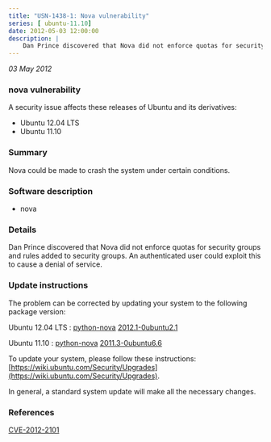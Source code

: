 ```yaml
---
title: "USN-1438-1: Nova vulnerability"
series: [ ubuntu-11.10]
date: 2012-05-03 12:00:00
description: |
    Dan Prince discovered that Nova did not enforce quotas for security groups and rules added to security groups. An authenticated user could exploit this to cause a denial of service. 
--- 
```

 
 

*03 May 2012*

### nova vulnerability

A security issue affects these releases of Ubuntu and its derivatives:

* Ubuntu 12.04 LTS
* Ubuntu 11.10

### Summary

Nova could be made to crash the system under certain conditions. 

### Software description

* nova 

### Details

Dan Prince discovered that Nova did not enforce quotas for security groups and rules added to security groups. An authenticated user could exploit this to cause a denial of service. 

### Update instructions

The problem can be corrected by updating your system to the following package version:

Ubuntu 12.04 LTS
 : [python-nova](https://launchpad.net/ubuntu/+source/nova) <span> [2012.1-0ubuntu2.1](https://launchpad.net/ubuntu/+source/nova/2012.1-0ubuntu2.1) </span> 

Ubuntu 11.10
 : [python-nova](https://launchpad.net/ubuntu/+source/nova) <span> [2011.3-0ubuntu6.6](https://launchpad.net/ubuntu/+source/nova/2011.3-0ubuntu6.6) </span> 

To update your system, please follow these instructions: [https://wiki.ubuntu.com/Security/Upgrades](https://wiki.ubuntu.com/Security/Upgrades).

In general, a standard system update will make all the necessary changes. 

### References

 
 [CVE-2012-2101](http://people.ubuntu.com/~ubuntu-security/cve/CVE-2012-2101)
 

